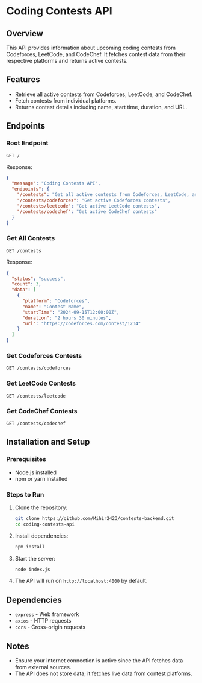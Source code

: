 # Coding Contests API

## Overview
This API provides information about upcoming coding contests from Codeforces, LeetCode, and CodeChef. It fetches contest data from their respective platforms and returns active contests.

## Features
- Retrieve all active contests from Codeforces, LeetCode, and CodeChef.
- Fetch contests from individual platforms.
- Returns contest details including name, start time, duration, and URL.

## Endpoints
### Root Endpoint
```http
GET /
```
Response:
```json
{
  "message": "Coding Contests API",
  "endpoints": {
    "/contests": "Get all active contests from Codeforces, LeetCode, and CodeChef",
    "/contests/codeforces": "Get active Codeforces contests",
    "/contests/leetcode": "Get active LeetCode contests",
    "/contests/codechef": "Get active CodeChef contests"
  }
}
```

### Get All Contests
```http
GET /contests
```
Response:
```json
{
  "status": "success",
  "count": 3,
  "data": [
    {
      "platform": "Codeforces",
      "name": "Contest Name",
      "startTime": "2024-09-15T12:00:00Z",
      "duration": "2 hours 30 minutes",
      "url": "https://codeforces.com/contest/1234"
    }
  ]
}
```

### Get Codeforces Contests
```http
GET /contests/codeforces
```

### Get LeetCode Contests
```http
GET /contests/leetcode
```

### Get CodeChef Contests
```http
GET /contests/codechef
```

## Installation and Setup
### Prerequisites
- Node.js installed
- npm or yarn installed

### Steps to Run
1. Clone the repository:
   ```sh
   git clone https://github.com/Mihir2423/contests-backend.git
   cd coding-contests-api
   ```
2. Install dependencies:
   ```sh
   npm install
   ```
3. Start the server:
   ```sh
   node index.js
   ```
4. The API will run on `http://localhost:4000` by default.

## Dependencies
- `express` - Web framework
- `axios` - HTTP requests
- `cors` - Cross-origin requests

## Notes
- Ensure your internet connection is active since the API fetches data from external sources.
- The API does not store data; it fetches live data from contest platforms.

